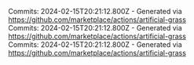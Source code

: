 Commits: 2024-02-15T20:21:12.800Z - Generated via https://github.com/marketplace/actions/artificial-grass
<br>
Commits: 2024-02-15T20:21:12.800Z - Generated via https://github.com/marketplace/actions/artificial-grass
<br>
Commits: 2024-02-15T20:21:12.800Z - Generated via https://github.com/marketplace/actions/artificial-grass
<br>
